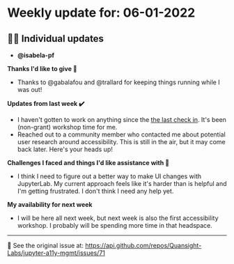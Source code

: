 # Weekly update for: 06-01-2022

## :singer: Individual updates

- **@isabela-pf** 

 **Thanks I'd like to give 🙌**
- Thanks to @gabalafou and @trallard for keeping things running while I was out!

**Updates from last week :heavy_check_mark:**
- I haven't gotten to work on anything since the [the last check in](https://github.com/Quansight-Labs/jupyter-a11y-mgmt/issues/69#issuecomment-1000001393). It's been (non-grant) workshop time for me.
- Reached out to a community member who contacted me about potential user research around accessibility. This is still in the air, but it may come back later. Here's your heads up!

**Challenges I faced and things I'd like assistance with 🙏**
- I think I need to figure out a better way to make UI changes with JupyterLab. My current approach feels like it's harder than is helpful and I'm getting frustrated. I don't think I need any help yet.

**My availability for next week**
- I will be here all next week, but next week is also the first accessibility workshop. I probably will be spending more time in that headspace. 
---


:link: See the original issue at: <https://api.github.com/repos/Quansight-Labs/jupyter-a11y-mgmt/issues/71>


